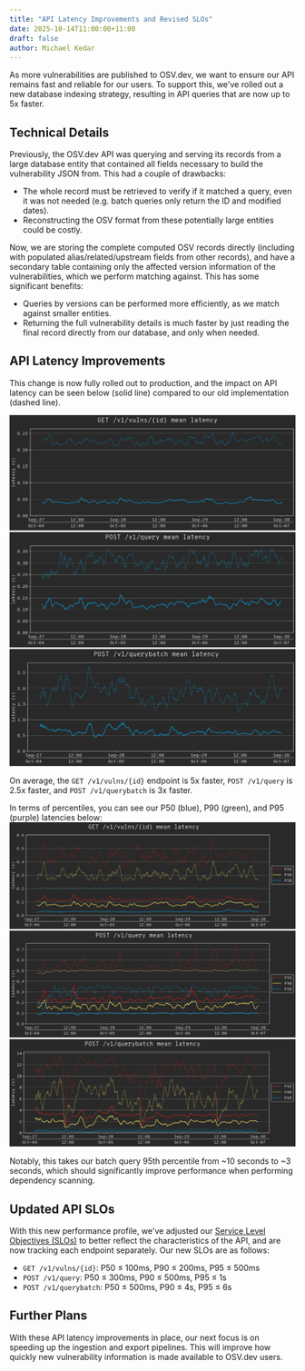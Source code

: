 ```yaml
---
title: "API Latency Improvements and Revised SLOs"
date: 2025-10-14T11:00:00+11:00
draft: false
author: Michael Kedar
---
```


As more vulnerabilities are published to OSV.dev, we want to ensure our API remains fast and reliable for our users. To support this, we've rolled out a new database indexing strategy, resulting in API queries that are now up to 5x faster.

<!--more-->

## Technical Details

Previously, the OSV.dev API was querying and serving its records from a large database entity that contained all fields necessary to build the vulnerability JSON from. This had a couple of drawbacks:
- The whole record must be retrieved to verify if it matched a query, even it was not needed (e.g. batch queries only return the ID and modified dates).
- Reconstructing the OSV format from these potentially large entities could be costly.

Now, we are storing the complete computed OSV records directly (including with populated alias/related/upstream fields from other records), and have a secondary table containing only the affected version information of the vulnerabilities, which we perform matching against. This has some significant benefits:
- Queries by versions can be performed more efficiently, as we match against smaller entities.
- Returning the full vulnerability details is much faster by just reading the final record directly from our database, and only when needed.

## API Latency Improvements

This change is now fully rolled out to production, and the impact on API latency can be seen below (solid line) compared to our old implementation (dashed line).

![Line graph of mean GET /v1/vulns/{id} latency. Before (dashed) is ~0.2s, after (solid) is ~0.04s.](getvulnbyid_mean.png "Mean latency for GET /v1/vulns/{id} dropped from ~0.2s (dashed) to ~0.04s (solid).")
![Line graph of mean POST /v1/query latency. Before (dashed) is ~0.3s, after (solid) is ~0.12s.](queryaffected_mean.png "Mean latency for POST /v1/query dropped from ~0.3s (dashed) to ~0.12s (solid).")
![Line graph of mean POST /v1/querybatch latency. Before (dashed) is ~1.8s, after (solid) is ~0.6s.](queryaffectedbatch_mean.png "Mean latency for POST /v1/querybatch dropped from ~1.8s (dashed) to ~0.6s (solid).")

On average, the `GET /v1/vulns/{id}` endpoint is 5x faster, `POST /v1/query` is 2.5x faster, and `POST /v1/querybatch` is 3x faster.

In terms of percentiles, you can see our P50 (blue), P90 (green), and P95 (purple) latencies below:
![Line graph of GET /v1/vulns/{id} latency percentiles, comparing the higher 'before' state (dashed lines) to the significantly lower 'after' state (solid lines).](getvulnbyid_percentiles.png "P50/P90/P95 latencies for GET /v1/vulns/{id} before (dashed) and after (solid), showing a significant drop.")
![Line graph of POST /v1/query latency percentiles, comparing the higher 'before' state (dashed lines) to the significantly lower 'after' state (solid lines).](queryaffected_percentiles.png "P50/P90/P95 latencies for POST /v1/query before (dashed) and after (solid), showing a significant drop.")
![Line graph of POST /v1/querybatch latency percentiles, comparing the higher 'before' state (dashed lines) to the significantly lower 'after' state (solid lines).](queryaffectedbatch_percentiles.png "P50/P90/P95 latencies for POST /v1/querybatch before (dashed) and after (solid), showing a significant drop.")

Notably, this takes our batch query 95th percentile from ~10 seconds to ~3 seconds, which should significantly improve performance when performing dependency scanning.

## Updated API SLOs

With this new performance profile, we've adjusted our [Service Level Objectives (SLOs)](https://google.github.io/osv.dev/faq/#what-are-osvdevs-service-level-objectives-slos:~:text=(e.g.%20big%20OSV%20Linux%20queries).-,What%20are%20OSV.dev%E2%80%99s%20service%20level%20objectives%20(SLOs)%3F,-OSV.dev%20strives) to better reflect the characteristics of the API, and are now tracking each endpoint separately. Our new SLOs are as follows:
- `GET /v1/vulns/{id}`: P50 ≤ 100ms, P90 ≤ 200ms, P95 ≤ 500ms
- `POST /v1/query`: P50 ≤ 300ms, P90 ≤ 500ms, P95 ≤ 1s
- `POST /v1/querybatch`: P50 ≤ 500ms, P90 ≤ 4s, P95 ≤ 6s

## Further Plans

With these API latency improvements in place, our next focus is on speeding up the ingestion and export pipelines. This will improve how quickly new vulnerability information is made available to OSV.dev users.

